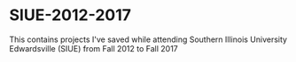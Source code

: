 # SIUE-2012-2017
This contains projects I've saved while attending Southern Illinois University Edwardsville (SIUE) from Fall 2012 to Fall 2017
